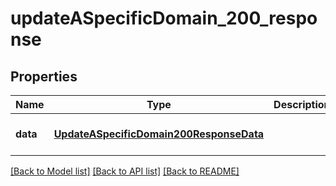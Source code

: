 # updateASpecificDomain_200_response

## Properties
Name | Type | Description | Notes
------------ | ------------- | ------------- | -------------
**data** | [**UpdateASpecificDomain200ResponseData**](UpdateASpecificDomain200ResponseData.md) |  | [optional] [default to null]

[[Back to Model list]](../README.md#documentation-for-models) [[Back to API list]](../README.md#documentation-for-api-endpoints) [[Back to README]](../README.md)


